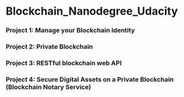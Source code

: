 # Blockchain_Nanodegree_Udacity

### Project 1: Manage your Blockchain Identity
### Project 2: Private Blockchain
### Project 3: RESTful blockchain web API
### Project 4: Secure Digital Assets on a Private Blockchain (Blockchain Notary Service)


